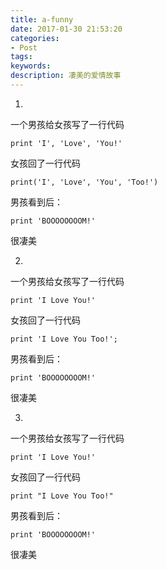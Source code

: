 ```yaml
---
title: a-funny
date: 2017-01-30 21:53:20
categories: 
- Post
tags:
keywords:
description: 凄美的爱情故事
---
```

1.

一个男孩给女孩写了一行代码
```
print 'I', 'Love', 'You!'
```
女孩回了一行代码
```
print('I', 'Love', 'You', 'Too!')
```
男孩看到后：
```
print 'BOOOOOOOOM!'
```
很凄美


2.

一个男孩给女孩写了一行代码
```
print 'I Love You!'
```
女孩回了一行代码
```
print 'I Love You Too!';
```
男孩看到后：
```
print 'BOOOOOOOOM!'
```
很凄美


3.

一个男孩给女孩写了一行代码
```
print 'I Love You!'
```
女孩回了一行代码
```
print "I Love You Too!"
```
男孩看到后：
```
print 'BOOOOOOOOM!'
```
很凄美
